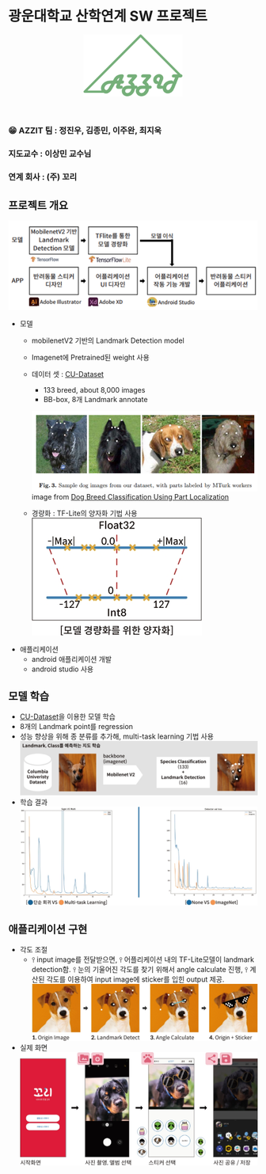 # 광운대학교 산학연계 SW 프로젝트

<p align="center"><img src="./images/azzit_logo.svg" style="width: 200px"></p><br>

### 😁 AZZIT 팀 : 정진우, 김종민, 이주완, 최지욱   
### 지도교수 : 이상민 교수님   
### 연계 회사 : (주) 꼬리 

## 프로젝트 개요    

![overview](./images/project_overview.png)
  * 모델   
    - mobilenetV2 기반의 Landmark Detection model
    - Imagenet에 Pretrained된 weight 사용
    - 데이터 셋 : [CU-Dataset](https://link.springer.com/chapter/10.1007/978-3-642-33718-5_13)
      - 133 breed, about 8,000 images
      - BB-box, 8개 Landmark annotate
      
      ![dataset](./images/dataset.png)     
      image from [Dog Breed Classification Using Part Localization](https://link.springer.com/chapter/10.1007/978-3-642-33718-5_13)

    - 경량화 : TF-Lite의 양자화 기법 사용 \
     ![lite](./images/lite.jpg)
  * 애플리케이션
    * android 애플리케이션 개발
    * android studio 사용
## 모델 학습

  -  [CU-Dataset](https://link.springer.com/chapter/10.1007/978-3-642-33718-5_13)을 이용한 모델 학습
  -  8개의 Landmark point를 regression
  -  성능 향상을 위해 종 분류를 추가해, multi-task learning 기법 사용
     ![model structure](./images/model_structer.jpg)
  - 학습 결과 \
     ![loss](./images/loss_comp.jpg)
     <!-- ![loss](./images/imagenet_losscomp.jpg) -->
## 애플리케이션 구현

  - 각도 조절
    - ⫯ input image를 전달받으면, ⫯ 어플리케이션 내의 TF-Lite모델이 landmark detection함. ⫯ 눈의 기울어진 각도를 찾기 위해서 angle calculate 진행, ⫯ 계산된 각도를 이용하여 input image에 sticker를 입힌 output 제공.
     ![angle](./images/app_funcflow.jpg)
  - 실제 화면
     ![app](./images/app_flowchart.jpg)